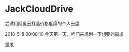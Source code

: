 # JackCloudDrive
尝试用阿里云打造价格低廉的个人云盘

2018-5-8 00:08:10
今天第一天，咱们来规划一下想要的需求

[需求](https://github.com/jzaicn/JackCloudDrive/raw/master/doc/img/require.png)

